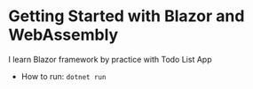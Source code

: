 ﻿# Getting Started with Blazor and WebAssembly

I learn Blazor framework by practice with Todo List App

- How to run: `dotnet run` 